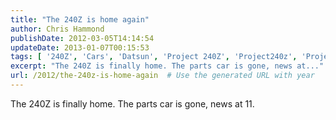 ```yaml
---
title: "The 240Z is home again"
author: Chris Hammond
publishDate: 2012-03-05T14:14:54
updateDate: 2013-01-07T00:15:53
tags: [ '240Z', 'Cars', 'Datsun', 'Project 240Z', 'Project240z', 'Project240Zcom' ]
excerpt: "The 240Z is finally home. The parts car is gone, news at..."
url: /2012/the-240z-is-home-again  # Use the generated URL with year
---
```

The 240Z is finally home. The parts car is gone, news at 11.
